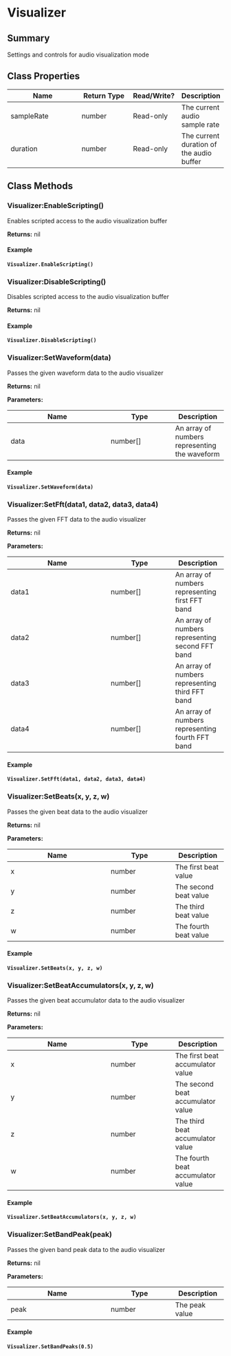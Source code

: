 
# Visualizer

## Summary
Settings and controls for audio visualization mode

## Class Properties

<table>
<thead><tr><th width="225">Name</th><th width="160">Return Type</th><th width="80">Read/Write?</th><th>Description</th></tr></thead>
<tbody>
<tr><td>sampleRate</td><td>number</td><td>Read-only</td><td>The current audio sample rate</td></tr>
<tr><td>duration</td><td>number</td><td>Read-only</td><td>The current duration of the audio buffer</td></tr>
</tbody></table>




## Class Methods

        
### Visualizer:EnableScripting()

Enables scripted access to the audio visualization buffer

**Returns:** nil 




#### Example

<pre class="language-lua"><code class="lang-lua"><strong>Visualizer.EnableScripting()</strong></code></pre>




### Visualizer:DisableScripting()

Disables scripted access to the audio visualization buffer

**Returns:** nil 




#### Example

<pre class="language-lua"><code class="lang-lua"><strong>Visualizer.DisableScripting()</strong></code></pre>




### Visualizer:SetWaveform(data)

Passes the given waveform data to the audio visualizer

**Returns:** nil 


**Parameters:**

<table data-full-width="false">
<thead><tr><th width="217">Name</th><th width="134">Type</th><th>Description</th></tr></thead>
<tbody><tr><td>data</td><td>number[]</td><td>An array of numbers representing the waveform</td></tr></tbody></table>




#### Example

<pre class="language-lua"><code class="lang-lua"><strong>Visualizer.SetWaveform(data)</strong></code></pre>




### Visualizer:SetFft(data1, data2, data3, data4)

Passes the given FFT data to the audio visualizer

**Returns:** nil 


**Parameters:**

<table data-full-width="false">
<thead><tr><th width="217">Name</th><th width="134">Type</th><th>Description</th></tr></thead>
<tbody><tr><td>data1</td><td>number[]</td><td>An array of numbers representing first FFT band</td></tr>
<tr><td>data2</td><td>number[]</td><td>An array of numbers representing second FFT band</td></tr>
<tr><td>data3</td><td>number[]</td><td>An array of numbers representing third FFT band</td></tr>
<tr><td>data4</td><td>number[]</td><td>An array of numbers representing fourth FFT band</td></tr></tbody></table>




#### Example

<pre class="language-lua"><code class="lang-lua"><strong>Visualizer.SetFft(data1, data2, data3, data4)</strong></code></pre>




### Visualizer:SetBeats(x, y, z, w)

Passes the given beat data to the audio visualizer

**Returns:** nil 


**Parameters:**

<table data-full-width="false">
<thead><tr><th width="217">Name</th><th width="134">Type</th><th>Description</th></tr></thead>
<tbody><tr><td>x</td><td>number</td><td>The first beat value</td></tr>
<tr><td>y</td><td>number</td><td>The second beat value</td></tr>
<tr><td>z</td><td>number</td><td>The third beat value</td></tr>
<tr><td>w</td><td>number</td><td>The fourth beat value</td></tr></tbody></table>




#### Example

<pre class="language-lua"><code class="lang-lua"><strong>Visualizer.SetBeats(x, y, z, w)</strong></code></pre>




### Visualizer:SetBeatAccumulators(x, y, z, w)

Passes the given beat accumulator data to the audio visualizer

**Returns:** nil 


**Parameters:**

<table data-full-width="false">
<thead><tr><th width="217">Name</th><th width="134">Type</th><th>Description</th></tr></thead>
<tbody><tr><td>x</td><td>number</td><td>The first beat accumulator value</td></tr>
<tr><td>y</td><td>number</td><td>The second beat accumulator value</td></tr>
<tr><td>z</td><td>number</td><td>The third beat accumulator value</td></tr>
<tr><td>w</td><td>number</td><td>The fourth beat accumulator value</td></tr></tbody></table>




#### Example

<pre class="language-lua"><code class="lang-lua"><strong>Visualizer.SetBeatAccumulators(x, y, z, w)</strong></code></pre>




### Visualizer:SetBandPeak(peak)

Passes the given band peak data to the audio visualizer

**Returns:** nil 


**Parameters:**

<table data-full-width="false">
<thead><tr><th width="217">Name</th><th width="134">Type</th><th>Description</th></tr></thead>
<tbody><tr><td>peak</td><td>number</td><td>The peak value</td></tr></tbody></table>




#### Example

<pre class="language-lua"><code class="lang-lua"><strong>Visualizer.SetBandPeaks(0.5)</strong></code></pre>



    

